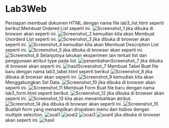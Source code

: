 # Lab3Web
Persiapan membuat dokumen HTML dengan nama file lab3_list.html seperti berikut.Membuat Ordered List seperti ini.
![Screenshot_1](https://user-images.githubusercontent.com/52759649/114486703-8d709780-9c38-11eb-8bbc-44a289b89549.png)
jika dibuka di browser akan seperti ini.
![Screenshot_2](https://user-images.githubusercontent.com/52759649/114486751-a11bfe00-9c38-11eb-9868-dea290584910.png)
kemudian kita akan Membuat Unorderd List seperti ini.
![Screenshot_3](https://user-images.githubusercontent.com/52759649/114486819-bc870900-9c38-11eb-84a8-32078c38f980.png)
jika dibuka di browser akan seperti ini.
![Screenshot_4](https://user-images.githubusercontent.com/52759649/114486855-c7419e00-9c38-11eb-81a3-204855d9daec.png)
kemudian kita akan Membuat Description List seperti ini.
![Screenshot_5](https://user-images.githubusercontent.com/52759649/114486958-f0622e80-9c38-11eb-9e80-c3ed607027d8.png)
jika dibuka di browser akan seperti ini.
![Screenshot_6](https://user-images.githubusercontent.com/52759649/114486977-f9eb9680-9c38-11eb-9731-6237a8b3d566.png)
Selanjutnya lakukan eksperimen lain terkait list dan penggunaan atribut type pada list.
![penambahanScreenshot_7](https://user-images.githubusercontent.com/52759649/114487108-36b78d80-9c39-11eb-8207-10b0a9c112dc.png)
jika dibuka di browser akan seperti ini.
![hasilScreenshot_7](https://user-images.githubusercontent.com/52759649/114487130-3fa85f00-9c39-11eb-8adb-1d9a26b6a2cd.png)
Membuat Tabel Buat file baru dengan nama lab3_tabel.html seperti berikut
![Screenshot_8](https://user-images.githubusercontent.com/52759649/114487179-5949a680-9c39-11eb-9efa-9f32991b70f4.png)
jika dibuka di browser akan seperti ini.
![Screenshot_9](https://user-images.githubusercontent.com/52759649/114487208-649cd200-9c39-11eb-8cbd-5efe0d078584.png)
kemudian kita akan Menggabungkan Sel Data.
![Screenshot_10](https://user-images.githubusercontent.com/52759649/114487281-87c78180-9c39-11eb-8fa0-e152a5cb6d9a.png)
jika dibuka di browser akan seperti ini.
![Screenshot_11](https://user-images.githubusercontent.com/52759649/114487297-8eee8f80-9c39-11eb-881d-c0fb8ceba1d5.png)
Membuat Form Buat file baru dengan nama lab3_form.html seperti berikut.
![Screenshot_12](https://user-images.githubusercontent.com/52759649/114487339-a3328c80-9c39-11eb-8c4e-fe3c2066971c.png)
jika dibuka di browser akan seperti ini.
![Screenshot_13](https://user-images.githubusercontent.com/52759649/114487356-ab8ac780-9c39-11eb-9018-0094fed456c6.png)
kita akan menambahkan atribut.
![Screenshot_14](https://user-images.githubusercontent.com/52759649/114487430-c52c0f00-9c39-11eb-93bc-87f18c7c7363.png)
jika dibuka di browser akan seperti ini.
![Screenshot_15](https://user-images.githubusercontent.com/52759649/114487444-ccebb380-9c39-11eb-9a87-cbdd3665548c.png)
Buatlah form yang menampilkan dropdown menu dan listbox dengan multiple selection.
![soal1](https://user-images.githubusercontent.com/52759649/114487528-f0aef980-9c39-11eb-8178-960d2072c474.png)
![soal2](https://user-images.githubusercontent.com/52759649/114487548-f7d60780-9c39-11eb-9b4c-6052782a4de4.png)
![soal3](https://user-images.githubusercontent.com/52759649/114487556-fad0f800-9c39-11eb-8ab5-bc98d1441e4c.png)
![soal4](https://user-images.githubusercontent.com/52759649/114487560-fdcbe880-9c39-11eb-8eb0-adefd3b0b479.png)
jika dibuka di browser akan seperti ini.
![hasil](https://user-images.githubusercontent.com/52759649/114487594-0c1a0480-9c3a-11eb-9afa-9ff1e9489490.png)


